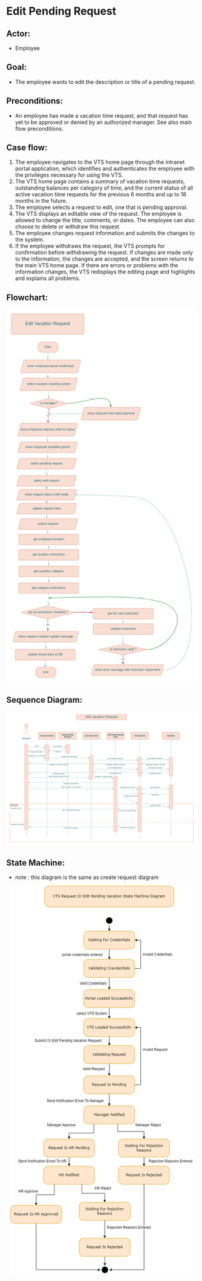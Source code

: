 # Edit Pending Request
## Actor: 
- Employee
## Goal: 
- The employee wants to edit the description or title of a pending request.
## Preconditions:
- An employee has made a vacation time request, and that request has yet to be approved or denied by an authorized manager. See also main flow preconditions.

## Case flow:
1. The employee navigates to the VTS home page through the intranet portal application, which identifies and authenticates the employee with the privileges necessary for using the VTS.
2. The VTS home page contains a summary of vacation time requests, outstanding balances per category of time, and the current status of all active vacation time requests for the previous 6 months and up to 18 months in the future.
3. The employee selects a request to edit, one that is pending approval.
4. The VTS displays an editable view of the request. The employee is allowed to change the title, comments, or dates. The employee can also choose to delete or withdraw this request.
5. The employee changes request information and submits the changes to the system.
6. If the employee withdraws the request, the VTS prompts for confirmation before withdrawing the request. If changes are made only to the information, the changes are accepted, and the screen returns to the main VTS home page. If there are errors or problems with the information changes, the VTS redisplays the editing page and highlights and explains all problems.

## Flowchart:

<p align="center">
    <img src="/Edit Pending Request/EditRequestFlowChart.png">
</p>

## Sequence Diagram:

<p align="center">
    <img src="/Edit Pending Request/EditRequestSequenceDiagram.png">
</p>

## State Machine:

- note : this diagram is the same as create request diagram

<p align="center">
    <img src="/Edit Pending Request/EditRequestStateDiagram.png">
</p>